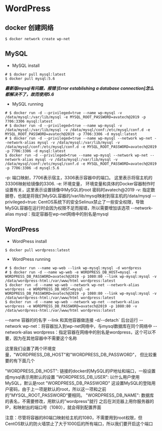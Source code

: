 <!--
@author: harold.duan
@date: 19-10-01
@memo: Notes logging
-->

# WordPress

## docker 创建网络

``` command
$ docker network create wp-net
```

## MySQL

+ MySQL install 

``` command
# $ docker pull mysql:latest
$ docker pull mysql:5.6
```
***最新版mysql有问题，报错 [Error establishing a database connection]怎么都解决不了，故而使用5.6***

+ MySQL running

``` command
# $ docker run -d --privileged=true --name wp-mysql -v /data/mysql:/var/lib/mysql -e MYSQL_ROOT_PASSWORD=avatech@2019 -p 7706:3306 mysql:latest
# $ docker run -d --privileged=true --name wp-mysql -v /data/mysql:/var/lib/mysql -v /data/mysql/conf:/etc/mysql/conf.d -e MYSQL_ROOT_PASSWORD=avatech@2019 -p 7706:3306 -d mysql:latest
# $ docker run -d --privileged=true --name wp-mysql --network wp-net --network-alias mysql -v /data/mysql:/var/lib/mysql -v /data/mysql/conf:/etc/mysql/conf.d -e MYSQL_ROOT_PASSWORD=avatech@2019 -p 7706:3306 -d mysql:latest
$ docker run -d --privileged=true --name wp-mysql --network wp-net --network-alias mysql -v /data/mysql:/var/lib/mysql -v /data/mysql/conf:/etc/mysql/conf.d -e MYSQL_ROOT_PASSWORD=avatech@2019 -p 7706:3306 -d mysql:5.6
```

-p: 端口映射，7706表示宿主，3306表示容器中的端口。 这里表示将宿主机的33306映射给镜像的3306.
-e: 环境变量， 环境变量和具体的Docker容器制作时设置有关，这里表示设置镜像中MySQL的root 密码时avatech@2019
-v: 指定数据卷，也就是将我们MySQL容器的/var/lib/mysql映射到宿主机的/data/mysql
--privileged=true: CentOS系统下的安全Selinux禁止了一些安全权限，导致MySQL容器在运行时会因为权限不足而报错，所以需要增加该选项
--network-alias mysql：指定容器在wp-net网络中的别名是mysql

## WordPress

+ WordPress install

``` command
$ docker pull wordpress:latest
```

+ WordPress running

``` command
# $ docker run --name wp-web --link wp-mysql:mysql -d wordpress
# $ docker run -d --name wp-web -e WORDPRESS_DB_HOST=mysql -e WORDPRESS_DB_PASSWORD=avatech@2019 -p 1080:80 --link wp-mysql:mysql -v /data/wordpress-html:/var/www/html wordpress:latest
$ docker run -d --name wp-web --network wp-net --network-alias wordpress -e WORDPRESS_DB_HOST=mysql -e WORDPRESS_DB_PASSWORD=avatech@2019 -p 1080:80 --link wp-mysql:mysql -v /data/wordpress-html:/var/www/html wordpress:latest
$ docker run -d --name wp-web --network wp-net --network-alias wordpress -e WORDPRESS_DB_PASSWORD=avatech@2019 -p 1080:80 -v /data/wordpress-html:/var/www/html wordpress:latest
```
--name 容器的的名字
--link 和其他容器做连接
-d/--detach` 后台运行
--network wp-net：将容器加入到wp-net网络中，与mysql数据库在同个网络中
--network-alias wordpress：指定容器在网络中的别名是wordpress，这个可以不要，因为在其他容器中不需要这个名称

这里我们设置了两个环境变量，"WORDPRESS_DB_HOST"和"WORDPRESS_DB_PASSWORD"， 但比较重要的有下面几个

"WORDPRESS_DB_HOST": 链接的docker的MySQL的IP地址和端口，一般设置成mysql表示用默认的设置
"WORDPRESS_DB_USER": 以什么用户使用MySQL，默认是root
"WORDPRESS_DB_PASSWORD" 这设置MySQL的登陆用户密码，由于上一项是默认的root，所以这一项和之前的"MYSQL_ROOT_PASSWORD“要相同。
"WORDPRESS_DB_NAME": 数据库的表名，不需要修改，用默认的”wordpress"就行
之后在浏览器上用你服务器的IP，和映射出的端口号（1080），就会得到配置界面

注意：尽管将容器的80端口映射给主机的1080，不需要用到root权限，但CentOS默认的防火墙禁止了大于1000后的所有端口，所以我们要开启这个端口